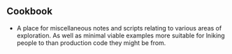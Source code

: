 ## Cookbook
- A place for miscellaneous notes and scripts relating to various areas of exploration. As well as minimal viable examples more suitable for lniking people to than production code they might be from.




